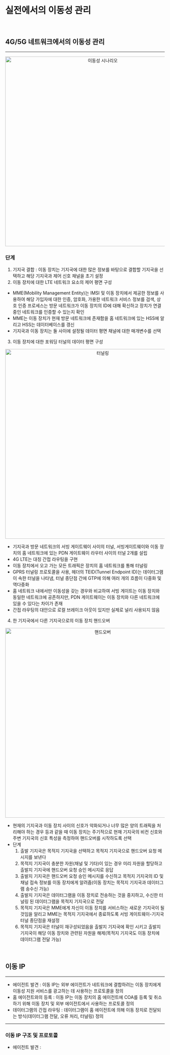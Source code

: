 # 실전에서의 이동성 관리

<br>

## 4G/5G 네트워크에서의 이동성 관리

---

<p align="center"><img width="600" alt="이동성 시나리오" src="https://user-images.githubusercontent.com/86337233/216887701-4c7e6f31-d870-4879-8be4-9bb5396a54e3.jpg">

### 단계
 1. 기지국 결합 : 이동 장치는 기지국에 대한 많은 정보를 바탕으로 결합할 기지국을 선택하고 해당 기지국과 제어 신호 채널을 초기 설정
 2. 이동 장치에 대한 LTE 네트워크 요소의 제어 평면 구성
   * MME(Mobility Management Entity)는 IMSI 및 이동 장치에서 제공한 정보를 사용하여 해당 가입자에 대한 인증, 암호화, 가용한 네트워크 서비스 정보를 검색, 상호 인증 프로세스는 방문 네트워크가 이동 장치의 ID에 대해 확신하고 장치가 연결 중인 네트워크를 인증할 수 있는지 확인
   * MME는 이동 장치가 현재 방문 네트워크에 존재함을 홈 네트워크에 있는 HSS에 알리고 HSS는 데이터베이스를 갱신
   * 기지국과 이동 장치는 둘 사이에 설정될 데이터 평면 채널에 대한 매개변수를 선택
 3. 이동 장치에 대한 포워딩 터널의 데이터 평면 구성

<p align="center"><img width="600" alt="터널링" src="https://user-images.githubusercontent.com/86337233/216887710-4548ee72-10d6-45bd-8f32-2d6f666a7339.jpg">

   * 기지국과 방문 네트워크의 서빙 게이트웨이 사이의 터널, 서빙게이트웨이와 이동 장치의 홈 네트워크에 있는 PDN 게이트웨이 라우터 사이의 터널 2개를 설립
   * 4G LTE는 대칭 간접 라우팅을 구현
   * 이동 장치에서 오고 가는 모든 트래픽은 장치의 홈 네트워크를 통해 터널링
   * GPRS 터널링 프로토콜을 사용, 헤더의 TEID(Tunnel Endpoint ID)는 데이터그램이 속한 터널을 나타냄, 터널 종단점 간에 GTP에 의해 여러 개의 흐름이 다중화 및 역다중화
   * 홈 네트워크 내에서만 이동성을 갖는 경우와 비교하여 서빙 게이트는 이동 장치와 동일한 네트워크에 공존하지만, PDN 게이트웨이는 이동 장치와 다른 네트워크에 있을 수 있다는 차이가 존재
   * 간접 라우팅의 대안으로 로컬 브레이크 아웃이 있지만 실제로 널리 사용되지 않음

 4. 한 기지국에서 다른 기지국으로의 이동 장치 핸드오버

<p align="center"><img width="600" alt="핸드오버" src="https://user-images.githubusercontent.com/86337233/216887712-02ebc640-42fc-4dfa-98ab-172886039029.jpg">

 * 현재의 기지국과 이동 장치 사이의 신호가 악화되거나 너무 많은 양의 트래픽을 처리해야 하는 경우 등과 같을 때 이동 장치는 주기적으로 현재 기지국의 비컨 신호와 주변 기지국의 신호 특성을 측정하여 핸드오버를 시작하도록 선택
 * 단계
   1) 출발 기지국은 목적지 기지국을 선택하고 목적지 기지국으로 핸드오버 요청 메시지를 보낸다
   2) 목적지 기지국이 충분한 자원(채널 및 기타)이 있는 경우 미리 자원을 할당하고 출발지 기지국에 핸드오버 요청 승인 메시지로 응답
   3) 출발지 기지국은 핸드오버 요청 승인 메시지를 수신하고 목적지 기지국의 ID 및 채널 접속 정보를 이동 장치에게 알려줌(이동 장치는 목적지 기지국과 데이터그램 송수신 가능)
   4) 출발지 기지국은 데이터그램을 이동 장치로 전송하는 것을 중지하고, 수신한 터널링 된 데이터그램을 목적지 기지국으로 전달
   5) 목적지 기지국은 MME에게 자신이 이동 장치를 서비스하는 새로운 기지국이 될 것임을 알리고 MME는 목적지 기지국에서 종료하도록 서빙 게이트웨이-기지국 터널 종단점을 재설정
   6) 목적지 기지국은 터널이 재구성되었음을 출발지 기지국에 확인 시키고 출발지 기지국이 해당 이동 장치와 관련된 자원을 해제(목적지 기지국도 이동 장치에 데이터그램 전달 가능)

  <br>

  ## 이동 IP

  ---

  - 에이전트 발견 : 이동 IP는 외부 에이전트가 네트워크에 결합하려는 이동 장치에게 이동성 지원 서비스를 광고하는 데 사용하는 프로토콜을 정의
  - 홈 에이전트와의 등록 : 이동 IP는 이동 장치의 홈 에이전트에 COA를 등록 및 취소하기 위해 이동 장치 및 외부 에이전트에서 사용하는 프로토콜 정의
  - 데이터그램의 간접 라우팅 : 데이터그램이 홈 에이전트에 의해 이동 장치로 전달되는 방식(데이터그램 전달, 오류 처리, 터널링) 정의

  ---

  ### 이동 IP 구조 및 프로토콜
   - 에이전트 발견 : 

 

